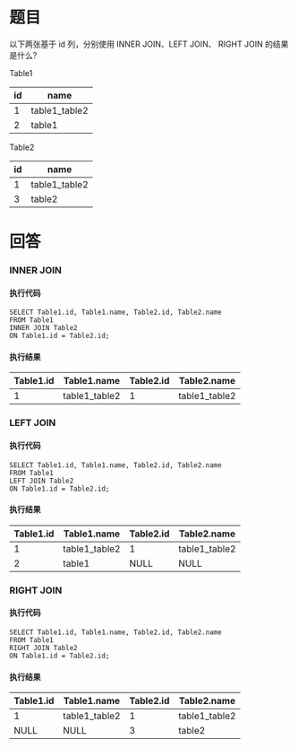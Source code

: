 # 题目
以下两张基于 id 列，分别使用 INNER JOIN、LEFT JOIN、 RIGHT JOIN 的结果是什么?

Table1

| id | name |
| -- | --|
| 1 | table1_table2 |
| 2  | table1 |

Table2

| id | name |
| -- | -- |
| 1  | table1_table2 |
| 3 | table2 | 

# 回答
### INNER JOIN
#### 执行代码
```
SELECT Table1.id, Table1.name, Table2.id, Table2.name
FROM Table1
INNER JOIN Table2
ON Table1.id = Table2.id;
```
#### 执行结果

| Table1.id | Table1.name | Table2.id | Table2.name |
| -- | -- | -- | -- | 
| 1 | table1_table2 | 1 | table1_table2|

### LEFT JOIN
#### 执行代码
```
SELECT Table1.id, Table1.name, Table2.id, Table2.name
FROM Table1
LEFT JOIN Table2
ON Table1.id = Table2.id;
```
#### 执行结果
| Table1.id | Table1.name | Table2.id | Table2.name |
| -- | -- | -- | -- |
|    1 | table1_table2 |    1 | table1_table2 |
|    2 | table1        | NULL | NULL          |

### RIGHT JOIN 
#### 执行代码
```
SELECT Table1.id, Table1.name, Table2.id, Table2.name
FROM Table1
RIGHT JOIN Table2
ON Table1.id = Table2.id;
```
#### 执行结果
| Table1.id | Table1.name | Table2.id | Table2.name |
| -- | -- | -- | -- |
|    1 | table1_table2 |    1 | table1_table2 |
| NULL | NULL          |    3 | table2        |